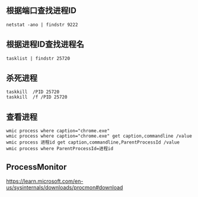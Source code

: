 
## 根据端口查找进程ID

```shell
netstat -ano | findstr 9222
```
## 根据进程ID查找进程名
```shell
tasklist | findstr 25720
```

## 杀死进程

```shell
taskkill  /PID 25720
taskkill  /f /PID 25720
```

## 查看进程

```shell
wmic process where caption="chrome.exe"
wmic process where caption="chrome.exe" get caption,commandline /value
wmic process 进程id get caption,commandline,ParentProcessId /value
wmic process where ParentProcessId=进程id
```

## ProcessMonitor

https://learn.microsoft.com/en-us/sysinternals/downloads/procmon#download
